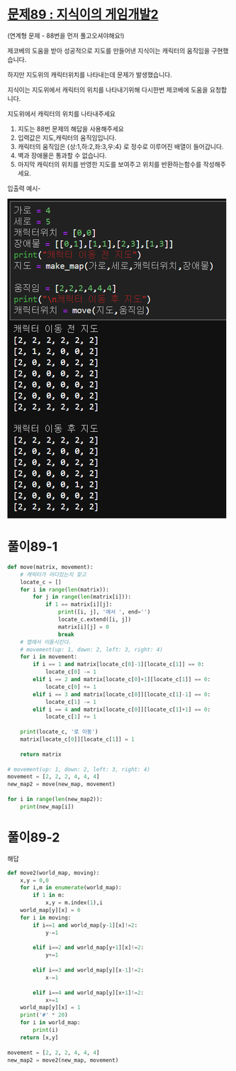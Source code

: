 # [문제89 : 지식이의 게임개발2](https://www.notion.so/89-2-b63511ac8e644b47a72253b2139470d2)

(연계형 문제 - 88번을 먼저 풀고오셔야해요!)

제코베의 도움을 받아 성공적으로 지도를 만들어낸 지식이는 캐릭터의 움직임을 구현했습니다. 

하지만 지도위의 캐릭터위치를 나타내는데 문제가 발생했습니다.

지식이는 지도위에서 캐릭터의 위치를 나타내기위해 다시한번 제코베에 도움을 요청합니다.

지도위에서 캐릭터의 위치를 나타내주세요

1. 지도는 88번 문제의 해답을 사용해주세요
2. 입력값은 지도,캐릭터의 움직임입니다.
3. 캐릭터의 움직임은 {상:1,하:2,좌:3,우:4} 로 정수로 이루어진 배열이 들어갑니다.
4. 벽과 장애물은 통과할 수 없습니다. 
5. 마지막 캐릭터의 위치를 반영한 지도를 보여주고 위치를 반환하는함수를 작성해주세요.

입출력 예시-

![사진](photo/089/1.png)

# 풀이89-1

``` python
def move(matrix, movement):
    # 캐릭터가 어디있는지 찾고
    locate_c = []
    for i in range(len(matrix)):
        for j in range(len(matrix[i])):
            if 1 == matrix[i][j]:
                print([i, j], '에서 ', end='')
                locate_c.extend([i, j])
                matrix[i][j] = 0
                break
    # 맵에서 이동시킨다.
    # movement(up: 1, down: 2, left: 3, right: 4)
    for i in movement:
        if i == 1 and matrix[locate_c[0]-1][locate_c[1]] == 0:
            locate_c[0] -= 1
        elif i == 2 and matrix[locate_c[0]+1][locate_c[1]] == 0:
            locate_c[0] += 1
        elif i == 3 and matrix[locate_c[0]][locate_c[1]-1] == 0:
            locate_c[1] -= 1
        elif i == 4 and matrix[locate_c[0]][locate_c[1]+1] == 0:
            locate_c[1] += 1

    print(locate_c, '로 이동')
    matrix[locate_c[0]][locate_c[1]] = 1

    return matrix

# movement(up: 1, down: 2, left: 3, right: 4)
movement = [2, 2, 2, 4, 4, 4]
new_map2 = move(new_map, movement)

for i in range(len(new_map2)):
    print(new_map[i])
```

# 풀이89-2

해답

``` python
def move2(world_map, moving):
    x,y = 0,0
    for i,m in enumerate(world_map):
        if 1 in m:
            x,y = m.index(1),i
    world_map[y][x] = 0
    for i in moving:
        if i==1 and world_map[y-1][x]!=2:
            y-=1
            
        elif i==2 and world_map[y+1][x]!=2:
            y+=1
            
        elif i==3 and world_map[y][x-1]!=2:
            x-=1
            
        elif i==4 and world_map[y][x+1]!=2:
            x+=1
    world_map[y][x] = 1
    print('#' * 20)
    for i in world_map:
        print(i)
    return [x,y]

movement = [2, 2, 2, 4, 4, 4]
new_map2 = move2(new_map, movement)
```